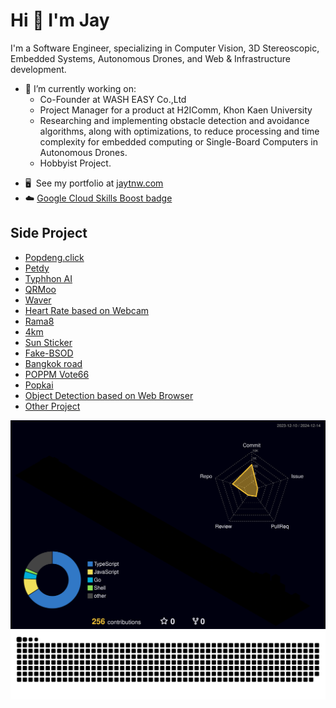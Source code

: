 Hi 👋 I'm Jay
=============================

I'm a Software Engineer, specializing in Computer Vision, 3D Stereoscopic, Embedded Systems, Autonomous Drones, and Web & Infrastructure development.

- 🔭 I’m currently working on:
  - Co-Founder at WASH EASY Co.,Ltd
  - Project Manager for a product at H2IComm, Khon Kaen University
  - Researching and implementing obstacle detection and avoidance algorithms, along with optimizations, to reduce processing and time complexity for embedded computing or Single-Board Computers in Autonomous Drones.
  - Hobbyist Project.

* 🖥️  See my portfolio at [jaytnw.com](http://jaytnw.com)
* ☁️ [Google Cloud Skills Boost badge ](https://www.cloudskillsboost.google/public_profiles/683d22d0-6f58-4e9b-9fd8-e5c7f7fe7999) 

## Side Project

* [Popdeng.click](https://popdeng.click)
* [Petdy](https://petdy.jaytnw.com)
* [Typhhon AI](https://typhoon.jaytnw.com)
* [QRMoo](https://qrmoo.jaytnw.com)
* [Waver](https://waver.jaytnw.com)
* [Heart Rate based on Webcam](https://heartrate.jaytnw.com)
* [Rama8](https://rama8.jaytnw.com)
* [4km](https://4km.jaytnw.com)
* [Sun Sticker](https://sun.jaytnw.com)
* [Fake-BSOD](https://fake-bsod.jaytnw.com)
* [Bangkok road](https://road.jaytnw.com)
* [POPPM Vote66](https://vote66.jaytnw.com)
* [Popkai](https://popkai.jaytnw.com)
* [Object Detection based on Web Browser](https://odt.jaytnw.com)
* [Other Project](https://jaytnw.com)


![Screenshot](https://raw.githubusercontent.com/jaytnw/jaytnw/main/profile-3d-contrib/profile-night-rainbow.svg)
![Screenshot](https://raw.githubusercontent.com/jaytnw/jaytnw/output/github-contribution-grid-snake-dark.svg)

